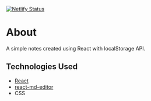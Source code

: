[![Netlify Status](https://api.netlify.com/api/v1/badges/272839d2-5985-4fce-9d10-9577188c1d09/deploy-status)](https://app.netlify.com/sites/reactive-notes/deploys)

# About

A simple notes created using React with localStorage API.

## Technologies Used

- [React](https://react.dev/)
- [react-md-editor](https://github.com/uiwjs/react-md-editor)
- CSS
